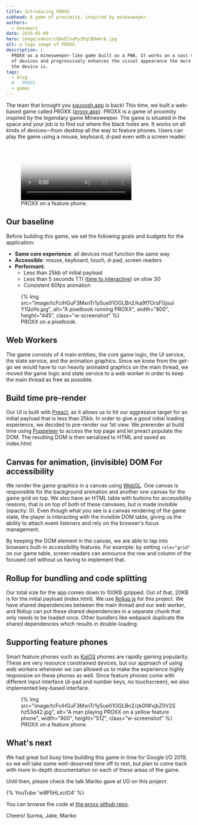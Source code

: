 ```yaml
---
title: Introducing PROXX
subhead: A game of proximity, inspired by minesweeper.
authors:
  - kosamari
date: 2019-05-09
hero: image/admin/cQAxElnaPyIPqlB9wkrb.jpg
alt: a logo image of PROXX.
description: |
  PROXX as a minesweeper-like game built as a PWA. It works on a vast variety
  of devices and progressively enhances the visual appearance the more capable
  the device is.
tags:
  - blog
  # - PROXX
  - games
---
```


The team that brought you [squoosh.app](https://squoosh.app) is back! This time,
we built a web-based game called PROXX ([proxx.app](https://proxx.app)). PROXX
is a game of proximity inspired by the legendary game Minesweeper. The game is
situated in the space and your job is to find out where the black holes are. It
works on all kinds of devices—from desktop all the way to feature phones.
Users can play the game using a mouse, keyboard, d-pad even with a screen
reader.

<figure class="w-figure w-figure--fullbleed">
<video controls autoplay loop muted poster="https://storage.googleapis.com/webfundamentals-assets/proxx-announce-blogpost/poster.jpg">
  <source src="https://storage.googleapis.com/webfundamentals-assets/proxx-announce-blogpost/kaios_vp8.webm" type="video/webm; codecs=vp8">
  <source src="https://storage.googleapis.com/webfundamentals-assets/proxx-announce-blogpost/kaios_x264.mp4" type="video/mp4; codecs=h264">
</video>
 <figcaption class="w-figcaption w-figcaption--fullbleed">
    PROXX on a feature phone.
  </figcaption>
</figure>

## Our baseline

Before building this game, we set the following goals and budgets for the
application:

- **Same core experience**: all devices must function the same way
- **Accessible**: mouse, keyboard, touch, d-pad, screen readers
- **Performant**:
  - Less than 25kb of initial payload
  - Less than 5 seconds TTI ([time to interactive](/interactive))
    on slow 3G
  - Consistent 60fps animation

<figure class="w-figure w-figure--fullbleed">
  {% Img src="image/tcFciHGuF3MxnTr1y5ue01OGLBn2/ka9f7OrsFGjsulY1QoYe.jpg", alt="A pixelbook running PROXX", width="800", height="445", class="w-screenshot" %}
  <figcaption class="w-figcaption w-figcaption--fullbleed">
    PROXX on a pixelbook.
  </figcaption>
</figure>

## Web Workers

The game consists of 4 main entities, the core game logic, the UI service, the
state service, and the animation graphics. Since we knew from the get-go we
would have to run heavily animated graphics on the main thread, we moved the
game logic and state service to a web worker in order to keep the main thread as
free as possible.

## Build time pre-render

Our UI is built with [Preact](https://preactjs.com/), as it allows us to hit our
aggressive target for an initial payload that is less than 25kb. In order to
give a good initial loading experience, we decided to pre-render our 1st view.
We prerender at build time using [Puppeteer](https://pptr.dev/) to access the
top page and let preact populate the DOM. The resulting DOM is then serialized
to HTML and saved as index.html

## Canvas for animation, (invisible) DOM For accessibility

We render the game graphics in a canvas using
[WebGL](https://developer.mozilla.org/docs/Web/API/WebGL_API). One canvas
is responsible for the background animation and another one canvas for the game
grid on top. We also have an HTML table with buttons for accessibility reasons,
that is on top of both of these canvases, but is made invisible (opacity: 0).
Even though what you see is a canvas rendering of the game state, the player is
interacting with the invisible DOM table, giving us the ability to attach event
listeners and rely on the browser's focus management.

By keeping the DOM element in the canvas, we are able to tap into browsers
built-in accessibility features. For example: by setting `role="grid"` on our game
table, screen readers can announce the row and column of the focused cell
without us having to implement that.

## Rollup for bundling and code splitting

Our total size for the app comes down to 100KB gzipped. Out of that, 20KB is for
the initial payload (index.html). We use [Rollup.js](https://rollupjs.org) for
this project. We have shared dependencies between the main thread and our web
worker, and Rollup can put these shared dependencies in a separate chunk that
only needs to be loaded once. Other bundlers like webpack duplicate the shared
dependencies which results in double-loading.

## Supporting feature phones

Smart feature phones such as [KaiOS](https://www.kaiostech.com/) phones are
rapidly gaining popularity. These are very resource constrained devices, but our
approach of using web workers whenever we can allowed us to make the experience
highly responsive on these phones as well. Since feature phones come with
different input interface (d-pad and number keys, no touchscreen), we also
implemented key-based interface.

<figure class="w-figure w-figure--fullbleed">
  {% Img src="image/tcFciHGuF3MxnTr1y5ue01OGLBn2/zk0lWvjbZ0V2Shz53d42.jpg", alt="A man playing PROXX on a yellow feature phone", width="800", height="512", class="w-screenshot" %}
  <figcaption class="w-figcaption w-figcaption--fullbleed">
    PROXX on a feature phone.
  </figcaption>
</figure>

## What's next

We had great but busy time building this game in time for Google I/O 2019, so we
will take some well-deserved time off to rest, but plan to come back with more
in-depth documentation on each of these areas of the game.

Until then, please check the talk Mariko gave at I/O on this project.

{% YouTube 'w8P5HLxcIO4' %}

You can browse the code at [the proxx github repo](https://github.com/GoogleChromeLabs/proxx).

Cheers! Surma, Jake, Mariko
